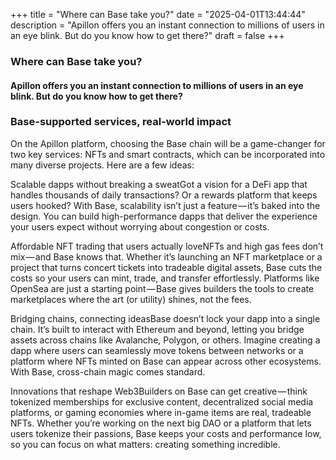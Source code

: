 +++
title = "Where can Base take you?"
date = "2025-04-01T13:44:44"
description = "Apillon offers you an instant connection to millions of users in an eye blink. But do you know how to get there?"
draft = false
+++

### Where can Base take you?


#### Apillon offers you an instant connection to millions of users in an eye blink. But do you know how to get there?


### Base-supported services, real-world impact


On the Apillon platform, choosing the Base chain will be a game-changer for two key services: NFTs and smart contracts, which can be incorporated into many diverse projects. Here are a few ideas:


Scalable dapps without breaking a sweatGot a vision for a DeFi app that handles thousands of daily transactions? Or a rewards platform that keeps users hooked? With Base, scalability isn’t just a feature — it’s baked into the design. You can build high-performance dapps that deliver the experience your users expect without worrying about congestion or costs.


Affordable NFT trading that users actually loveNFTs and high gas fees don’t mix — and Base knows that. Whether it’s launching an NFT marketplace or a project that turns concert tickets into tradeable digital assets, Base cuts the costs so your users can mint, trade, and transfer effortlessly. Platforms like OpenSea are just a starting point — Base gives builders the tools to create marketplaces where the art (or utility) shines, not the fees.


Bridging chains, connecting ideasBase doesn’t lock your dapp into a single chain. It’s built to interact with Ethereum and beyond, letting you bridge assets across chains like Avalanche, Polygon, or others. Imagine creating a dapp where users can seamlessly move tokens between networks or a platform where NFTs minted on Base can appear across other ecosystems. With Base, cross-chain magic comes standard.


Innovations that reshape Web3Builders on Base can get creative — think tokenized memberships for exclusive content, decentralized social media platforms, or gaming economies where in-game items are real, tradeable NFTs. Whether you’re working on the next big DAO or a platform that lets users tokenize their passions, Base keeps your costs and performance low, so you can focus on what matters: creating something incredible.
